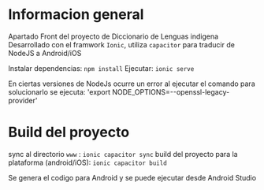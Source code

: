 # Informacion general

Apartado Front del proyecto de Diccionario de Lenguas indigena
Desarrollado con el framwork `Ionic`, utiliza `capacitor` para traducir de NodeJS a Android/iOS

Instalar dependencias: `npm install`
Ejecutar: `ionic serve`

En ciertas versiones de NodeJs ocurre un error al ejecutar el comando para solucionarlo se ejecuta:
'export NODE_OPTIONS=--openssl-legacy-provider'



# Build del proyecto

 sync al directorio `www` : `ionic capacitor sync`
 build del proyecto para la plataforma (android/iOS): `ionic capacitor build`

 Se genera el codigo para Android y se puede ejecutar desde Android Studio